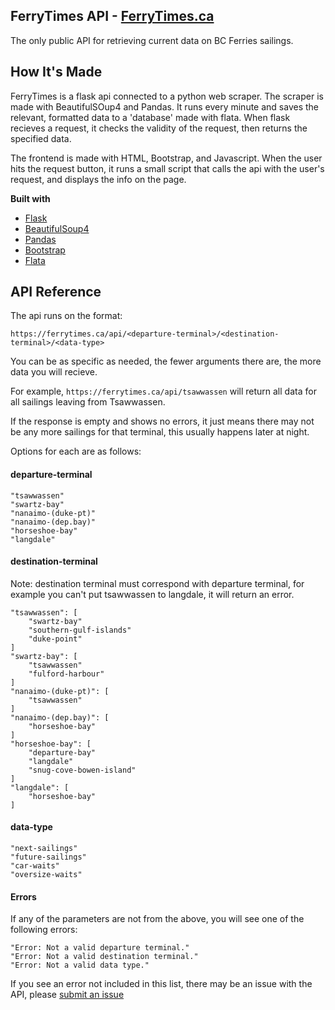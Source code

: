 ## FerryTimes API - [FerryTimes.ca](https://ferrytimes.ca)

The only public API for retrieving current data on BC Ferries sailings.

## How It's Made

FerryTimes is a flask api connected to a python web scraper. The scraper is made with BeautifulSOup4 and Pandas. It runs every minute and saves the relevant, formatted data to a 'database' made with flata. When flask recieves a request, it checks the validity of the request, then returns the specified data.

The frontend is made with HTML, Bootstrap, and Javascript. When the user hits the request button, it runs a small script that calls the api with the user's request, and displays the info on the page.

<b>Built with</b>

- [Flask](https://github.com/pallets/flask)
- [BeautifulSoup4](https://github.com/wention/BeautifulSoup4)
- [Pandas](https://github.com/pandas-dev/pandashttps://github.com/pandas-dev/pandas)
- [Bootstrap](https://github.com/twbs/bootstrap)
- [Flata](https://github.com/harryho/flata)

## API Reference

The api runs on the format:

`https://ferrytimes.ca/api/<departure-terminal>/<destination-terminal>/<data-type>`

You can be as specific as needed, the fewer arguments there are, the more data you will recieve.

For example, `https://ferrytimes.ca/api/tsawwassen` will return all data for all sailings leaving from Tsawwassen.

If the response is empty and shows no errors, it just means there may not be any more sailings for that terminal, this usually happens later at night.

Options for each are as follows:

#### departure-terminal

```
"tsawwassen"
"swartz-bay"
"nanaimo-(duke-pt)"
"nanaimo-(dep.bay)"
"horseshoe-bay"
"langdale"
```

#### destination-terminal

Note: destination terminal must correspond with departure terminal, for example you can't put tsawwassen to langdale, it will return an error.

```
"tsawwassen": [
    "swartz-bay"
    "southern-gulf-islands"
    "duke-point"
]
"swartz-bay": [
    "tsawwassen"
    "fulford-harbour"
]
"nanaimo-(duke-pt)": [
    "tsawwassen"
]
"nanaimo-(dep.bay)": [
    "horseshoe-bay"
]
"horseshoe-bay": [
    "departure-bay"
    "langdale"
    "snug-cove-bowen-island"
]
"langdale": [
    "horseshoe-bay"
]
```

#### data-type

```
"next-sailings"
"future-sailings"
"car-waits"
"oversize-waits"
```

#### Errors

If any of the parameters are not from the above, you will see one of the following errors:

```
"Error: Not a valid departure terminal."
"Error: Not a valid destination terminal."
"Error: Not a valid data type."
```

If you see an error not included in this list, there may be an issue with the API, please [submit an issue](https://github.com/samuel-pratt/ferry-times-api/issues/new)

